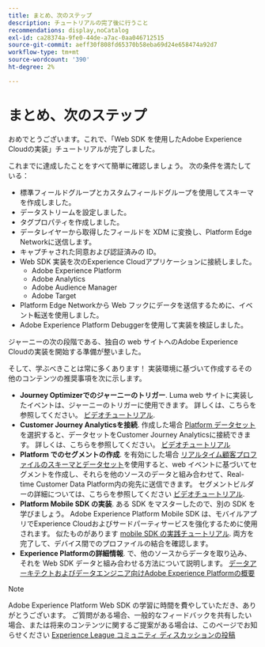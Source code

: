 ```yaml
---
title: まとめ、次のステップ
description: チュートリアルの完了後に行うこと
recommendations: display,noCatalog
exl-id: ca28374a-9fe0-44de-a7ac-0aa046712515
source-git-commit: aeff30f808fd65370b58eba69d24e658474a92d7
workflow-type: tm+mt
source-wordcount: '390'
ht-degree: 2%

---
```


# まとめ、次のステップ

おめでとうございます。これで、「Web SDK を使用したAdobe Experience Cloudの実装」チュートリアルが完了しました。

これまでに達成したことをすべて簡単に確認しましょう。 次の条件を満たしている：

* 標準フィールドグループとカスタムフィールドグループを使用してスキーマを作成しました。
* データストリームを設定しました。
* タグプロパティを作成しました。
* データレイヤーから取得したフィールドを XDM に変換し、Platform Edge Networkに送信します。
* キャプチャされた同意および認証済みの ID。
* Web SDK 実装を次のExperience Cloudアプリケーションに接続しました。
   * Adobe Experience Platform
   * Adobe Analytics
   * Adobe Audience Manager
   * Adobe Target
* Platform Edge Networkから Web フックにデータを送信するために、イベント転送を使用しました。
* Adobe Experience Platform Debuggerを使用して実装を検証しました。

ジャーニーの次の段階である、独自の web サイトへのAdobe Experience Cloudの実装を開始する準備が整いました。

そして、学ぶべきことは常に多くあります！ 実装環境に基づいて作成するその他のコンテンツの推奨事項を次に示します。


* **Journey Optimizerでのジャーニーのトリガー**. Luma web サイトに実装したイベントは、ジャーニーのトリガーに使用できます。 詳しくは、こちらを参照してください。 [ビデオチュートリアル](https://experienceleague.adobe.com/en/docs/journey-optimizer-learn/tutorials/create-journeys/use-case-transactional-journey).
* **Customer Journey Analyticsを接続**. 作成した場合 [Platform データセット](setup-experience-platform.md)を選択すると、データセットをCustomer Journey Analyticsに接続できます。 詳しくは、こちらを参照してください。 [ビデオチュートリアル](https://experienceleague.adobe.com/en/docs/customer-journey-analytics-learn/tutorials/connecting-customer-journey-analytics-to-data-sources-in-platform)
* **Platform でのセグメントの作成**. を有効にした場合 [リアルタイム顧客プロファイルのスキーマとデータセット](setup-experience-platform.md)を使用すると、web イベントに基づいてセグメントを作成し、それらを他のソースのデータと組み合わせて、Real-time Customer Data Platform内の宛先に送信できます。 セグメントビルダーの詳細については、こちらを参照してください [ビデオチュートリアル](https://experienceleague.adobe.com/en/docs/platform-learn/tutorials/segments/create-segments).
* **Platform Mobile SDK の実装**. ある SDK をマスターしたので、別の SDK を学びましょう。 Adobe Experience Platform Mobile SDK は、モバイルアプリでExperience Cloudおよびサードパーティサービスを強化するために使用されます。 似たものがあります [mobile SDK の実践チュートリアル](https://experienceleague.adobe.com/en/docs/platform-learn/implement-mobile-sdk/overview). 両方を完了して、デバイス間でのプロファイルの結合を確認します。
* **Experience Platformの詳細情報**. で、他のソースからデータを取り込み、それを Web SDK データと組み合わせる方法について説明します。 [データアーキテクトおよびデータエンジニア向けAdobe Experience Platformの概要](https://experienceleague.adobe.com/en/docs/platform-learn/getting-started-for-data-architects-and-data-engineers/overview)


>[!NOTE]
>
>Adobe Experience Platform Web SDK の学習に時間を費やしていただき、ありがとうございます。 ご質問がある場合、一般的なフィードバックを共有したい場合、または将来のコンテンツに関するご提案がある場合は、このページでお知らせください [Experience League コミュニティ ディスカッションの投稿](https://experienceleaguecommunities.adobe.com/t5/adobe-experience-platform-launch/tutorial-discussion-implement-adobe-experience-cloud-with-web/td-p/444996)
